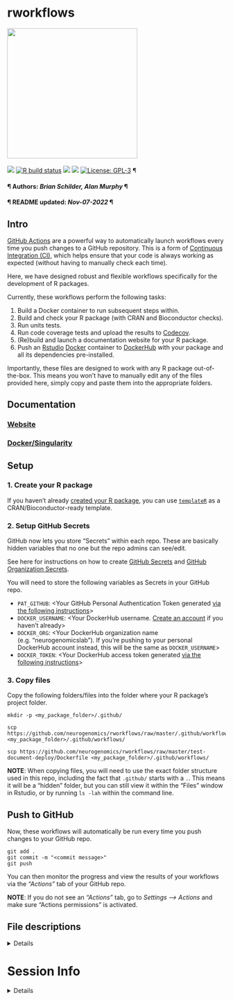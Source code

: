 rworkflows
================
<img src='https://github.com/neurogenomics/rworkflows/raw/master/inst/hex/hex.png' height='300'><br><br>
[![](https://img.shields.io/badge/devel%20version-0.99.0-black.svg)](https://github.com/neurogenomics/rworkflows)
[![R build
status](https://github.com/neurogenomics/rworkflows/workflows/R-CMD-check-bioc/badge.svg)](https://github.com/neurogenomics/rworkflows/actions)
[![](https://img.shields.io/github/last-commit/neurogenomics/rworkflows.svg)](https://github.com/neurogenomics/rworkflows/commits/master)
[![](https://app.codecov.io/gh/neurogenomics/rworkflows/branch/master/graph/badge.svg)](https://app.codecov.io/gh/neurogenomics/rworkflows)
[![License:
GPL-3](https://img.shields.io/badge/license-GPL--3-blue.svg)](https://cran.r-project.org/web/licenses/GPL-3)
¶ <h4> ¶ Authors: <i>Brian Schilder, Alan Murphy</i> ¶ </h4>
<h4> ¶ README updated: <i>Nov-07-2022</i> ¶ </h4>

## Intro

[GitHub Actions](https://docs.github.com/en/actions) are a powerful way
to automatically launch workflows every time you push changes to a
GitHub repository. This is a form of [Continuous Integration
(CI)](https://docs.github.com/en/actions/automating-builds-and-tests/about-continuous-integration),
which helps ensure that your code is always working as expected (without
having to manually check each time).

Here, we have designed robust and flexible workflows specifically for
the development of R packages.

Currently, these workflows perform the following tasks:

1.  Build a Docker container to run subsequent steps within.
2.  Build and check your R package (with CRAN and Bioconductor
    checks).  
3.  Run units tests.  
4.  Run code coverage tests and upload the results to
    [Codecov](https://about.codecov.io/).  
5.  (Re)build and launch a documentation website for your R package.  
6.  Push an [Rstudio](https://www.rstudio.com/)
    [Docker](https://www.docker.com/) container to
    [DockerHub](https://hub.docker.com/) with your package and all its
    dependencies pre-installed.

Importantly, these files are designed to work with any R package
out-of-the-box. This means you won’t have to manually edit any of the
files provided here, simply copy and paste them into the appropriate
folders.

## Documentation

### [Website](https://neurogenomics.github.io/rworkflows)

### [Docker/Singularity](https://neurogenomics.github.io/rworkflows/articles/docker)

## Setup

### 1. Create your R package

If you haven’t already [created your R
package](https://support.rstudio.com/hc/en-us/articles/200486488-Developing-Packages-with-the-RStudio-IDE),
you can use [`templateR`](https://github.com/neurogenomics/templateR) as
a CRAN/Bioconductor-ready template.

### 2. Setup GitHub Secrets

GitHub now lets you store “Secrets” within each repo. These are
basically hidden variables that no one but the repo admins can see/edit.

See here for instructions on how to create [GitHub
Secrets](https://docs.github.com/en/codespaces/managing-codespaces-for-your-organization/managing-encrypted-secrets-for-your-repository-and-organization-for-github-codespaces)
and [GitHub Organization
Secrets](https://docs.github.com/en/codespaces/managing-codespaces-for-your-organization/managing-encrypted-secrets-for-your-repository-and-organization-for-github-codespaces#adding-secrets-for-an-organization).

You will need to store the following variables as Secrets in your GitHub
repo.

- `PAT_GITHUB`: \<Your GitHub Personal Authentication Token generated
  [via the following
  instructions](https://docs.github.com/en/authentication/keeping-your-account-and-data-secure/creating-a-personal-access-token)\>  
- `DOCKER_USERNAME`: \<Your DockerHub username. [Create an
  account](https://hub.docker.com/signup) if you haven’t already\>  
- `DOCKER_ORG`: \<Your DockerHub organization name
  (e.g. “neurogenomicslab”). If you’re pushing to your personal
  DockerHub account instead, this will be the same as
  `DOCKER_USERNAME`\>  
- `DOCKER_TOKEN`: \<Your DockerHub access token generated [via the
  following
  instructions](https://docs.docker.com/docker-hub/access-tokens/)\>

### 3. Copy files

Copy the following folders/files into the folder where your R package’s
project folder.

    mkdir -p <my_package_folder>/.github/

    scp https://github.com/neurogenomics/rworkflows/raw/master/.github/workflows/test.yml <my_package_folder>/.github/workflows/

    scp https://github.com/neurogenomics/rworkflows/raw/master/test-document-deploy/Dockerfile <my_package_folder>/.github/workflows/

**NOTE**: When copying files, you will need to use the exact folder
structure used in this repo, including the fact that `.github/` starts
with a `.`. This means it will be a “hidden” folder, but you can still
view it within the “Files” window in Rstudio, or by running `ls -lah`
within the command line.

## Push to GitHub

Now, these workflows will automatically be run every time you push
changes to your GitHub repo.

    git add .
    git commit -m "<commit message>"
    git push

You can then monitor the progress and view the results of your workflows
via the *“Actions”* tab of your GitHub repo.

**NOTE**: If you do not see an *“Actions”* tab, go to *Settings –\>
Actions* and make sure “Actions permissions” is activated.

## File descriptions

<details>

### `.github/workflows/check-bioc-docker.yml`

Steps 1-5 [above](https://github.com/neurogenomics/rworkflows#Intro).

This workflow is derived from the workflow generated by the
[`use_bioc_github_action()`](https://lcolladotor.github.io/biocthis/articles/biocthis.html)
function within the
[`biothis`](http://www.bioconductor.org/packages/release/bioc/html/biocthis.html)
package. This workflow takes advantage of several key features:

- Uses the official
  [`Bioconductor/bioconductor_docker`](https://github.com/Bioconductor/bioconductor_docker)
  Docker container (to minimise errors due to versioning
  conflicts/missing dependencies).  
- Uses the package
  [AnVIL](https://bioconductor.org/packages/release/bioc/html/AnVIL.html)
  to more rapidly install R packages from binaries.

However, I have modified the `bioc` workflow to make a number of
improvements:

- Uses dynamic variables to specify R/Bioconductor versions
  (e.g. `r: "latest"`) and the name of your R package, as opposed to
  static names that are likely to become outdated (e.g. `r: "4.0.1"`).  
- Additional error handling and dependencies checks.  
- Re-renders `README.Rmd` before rebuilding the documentation website.

### `.github/workflows/dockerhub.yml`

Step 6 [above](https://github.com/neurogenomics/rworkflows#Intro).

Uses the official
[`Bioconductor/bioconductor_docker`](https://github.com/Bioconductor/bioconductor_docker)
Docker container.

**NOTE**: The `Bioconductor/bioconductor_docker` container often lags
behind the actual Bioconductor releases. This means that sometimes
“devel” in `Bioconductor/bioconductor_docker` is actually referring to
the “release” version of Bioconductor. See this
[Issue](https://github.com/Bioconductor/bioconductor_docker/issues/37)
for details.

### `Dockerfile`

### Key features

This Dockerfile is designed for developers of any R package stored on
GitHub. Unlike other Dockerfiles, this one **does not require any manual
editing when applying to different R packages**. This means that users
who are unfamiliar with Docker do not have to troubleshoot making this
file correctly. It also means that it will continue to work even if your
R package dependencies change.

It runs several steps:

1.  Pulls the official bioconductor Docker container (which includes
    Rstudio).  
2.  Runs CRAN checks on the R package.  
3.  Runs all Bioconductor checks on the R package.  
4.  Installs the R package and all of its dependencies (including
    `Depends`, `Imports`, and `Suggests`).

**NOTE**: If any of the CRAN/Bioconductor checks do not pass, the Docker
container will not be pushed to DockerHub. This means you don’t have to
worry about a faulty version of your package accidentally being deployed
to DockerHub.

This Dockerfile should be used with the
[`dockerhub.yml`](https://github.com/neurogenomics/rworkflows/blob/master/.github/workflows/dockerhub.yml)
workflow file, as you must first checkout the R package from GitHub,
along with several other GitHub Actions.

If the R package passes all checks, the `dockerhub.yml` workflow will
subsequently push the Docker container to DockerHub (using the username
and token credentials stored as GitHub Secrets).

</details>

# Session Info

<details>

``` r
utils::sessionInfo()
```

    ## R version 4.2.1 (2022-06-23)
    ## Platform: x86_64-pc-linux-gnu (64-bit)
    ## Running under: Ubuntu 20.04.5 LTS
    ## 
    ## Matrix products: default
    ## BLAS:   /usr/lib/x86_64-linux-gnu/openblas-pthread/libblas.so.3
    ## LAPACK: /usr/lib/x86_64-linux-gnu/openblas-pthread/liblapack.so.3
    ## 
    ## locale:
    ##  [1] LC_CTYPE=en_US.UTF-8       LC_NUMERIC=C              
    ##  [3] LC_TIME=en_US.UTF-8        LC_COLLATE=en_US.UTF-8    
    ##  [5] LC_MONETARY=en_US.UTF-8    LC_MESSAGES=en_US.UTF-8   
    ##  [7] LC_PAPER=en_US.UTF-8       LC_NAME=C                 
    ##  [9] LC_ADDRESS=C               LC_TELEPHONE=C            
    ## [11] LC_MEASUREMENT=en_US.UTF-8 LC_IDENTIFICATION=C       
    ## 
    ## attached base packages:
    ## [1] stats     graphics  grDevices utils     datasets  methods   base     
    ## 
    ## other attached packages:
    ## [1] rmarkdown_2.17
    ## 
    ## loaded via a namespace (and not attached):
    ##  [1] knitr_1.40          magrittr_2.0.3      dlstats_0.1.5      
    ##  [4] munsell_0.5.0       colorspace_2.0-3    R6_2.5.1           
    ##  [7] rlang_1.0.6         fastmap_1.1.0       fansi_1.0.3        
    ## [10] stringr_1.4.1       tools_4.2.1         grid_4.2.1         
    ## [13] gtable_0.3.1        xfun_0.34           utf8_1.2.2         
    ## [16] cli_3.4.1           badger_0.2.1        htmltools_0.5.3    
    ## [19] rprojroot_2.0.3     yaml_2.3.6          digest_0.6.30      
    ## [22] tibble_3.1.8        lifecycle_1.0.3     BiocManager_1.30.19
    ## [25] RColorBrewer_1.1-3  ggplot2_3.3.6       yulab.utils_0.0.5  
    ## [28] vctrs_0.5.0         glue_1.6.2          evaluate_0.17      
    ## [31] stringi_1.7.8       compiler_4.2.1      pillar_1.8.1       
    ## [34] desc_1.4.2          rvcheck_0.2.1       scales_1.2.1       
    ## [37] jsonlite_1.8.3      pkgconfig_2.0.3

</details>
